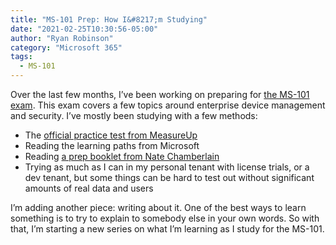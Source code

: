```yaml
---
title: "MS-101 Prep: How I&#8217;m Studying"
date: "2021-02-25T10:30:56-05:00"
author: "Ryan Robinson"
category: "Microsoft 365"
tags:
  - MS-101
---
```


Over the last few months, I’ve been working on preparing for [the MS-101 exam](https://docs.microsoft.com/en-us/learn/certifications/exams/ms-101). This exam covers a few topics around enterprise device management and security. I’ve mostly been studying with a few methods:

- The [official practice test from MeasureUp](https://www.measureup.com/ms-101-microsoft-365-mobility-and-security.html)
- Reading the learning paths from Microsoft
- Reading [a prep booklet from Nate Chamberlain](https://www.packtpub.com/product/microsoft-365-mobility-and-security-exam-guide-ms-101/9781838984656)
- Trying as much as I can in my personal tenant with license trials, or a dev tenant, but some things can be hard to test out without significant amounts of real data and users

I’m adding another piece: writing about it. One of the best ways to learn something is to try to explain to somebody else in your own words. So with that, I’m starting a new series on what I’m learning as I study for the MS-101.
